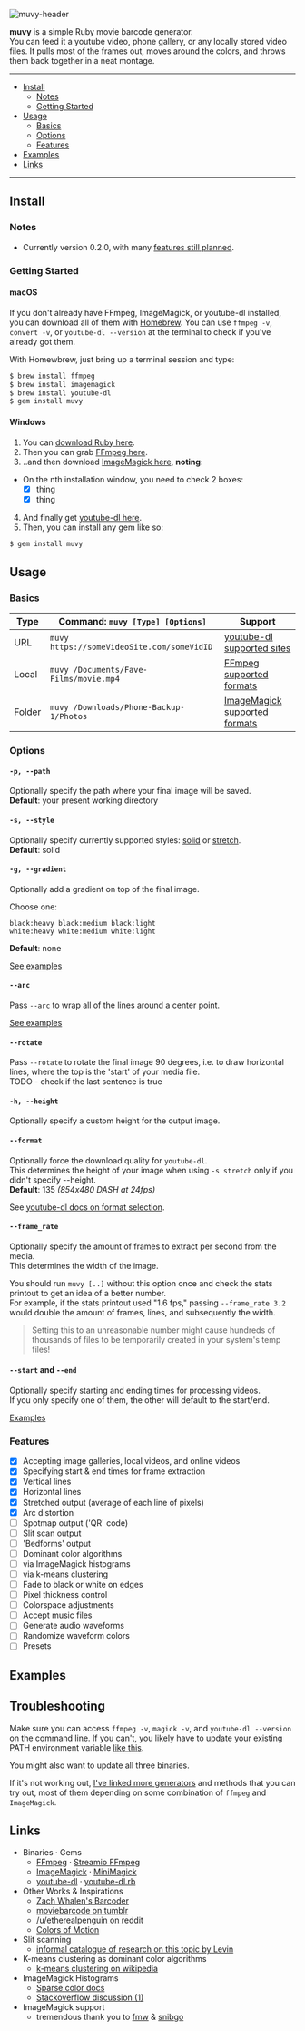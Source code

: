 ![muvy-header](https://i.imgur.com/Akc3Fh9.png)

**muvy** is a simple Ruby movie barcode generator.  
You can feed it a youtube video, phone gallery, or any locally stored video files. It pulls most of the frames out, moves around the colors, and throws them back together in a neat montage.

------
* [Install](#install)
  * [Notes](#notes)
  * [Getting Started](#getting-started)
* [Usage](#usage)
  * [Basics](#basics)
  * [Options](#options)
  * [Features](#features)
* [Examples](#examples)
* [Links](#links)
------

## Install

### Notes

* Currently version 0.2.0, with many [features still planned](#features).

### Getting Started

#### macOS
If you don't already have FFmpeg, ImageMagick, or youtube-dl installed, you can download all of them with [Homebrew](https://brew.sh/). You can use `ffmpeg -v`, `convert -v`, or `youtube-dl --version` at the terminal to check if you've already got them.

With Homewbrew, just bring up a terminal session and type:  
```sh
$ brew install ffmpeg
$ brew install imagemagick
$ brew install youtube-dl
$ gem install muvy
```

#### Windows
1. You can [download Ruby here](https://rubyinstaller.org/).  
2. Then you can grab [FFmpeg here](http://ffmpeg.zeranoe.com/builds/).   
3. ..and then download [ImageMagick here](https://www.imagemagick.org/script/download.php#windows), **noting**:
  * On the nth installation window, you need to check 2 boxes:
    * [x] thing
    * [x] thing
4. And finally get [youtube-dl here](https://rg3.github.io/youtube-dl/download.html).   
5. Then, you can install any gem like so:  
```sh
$ gem install muvy
```


## Usage

### Basics

| Type   | Command: `muvy [Type] [Options]`                                    | Support                                                                                       |
|--------|--------------------------------------------|-----------------------------------------------------------------------------------------------|
| URL    | `muvy https://someVideoSite.com/someVidID` | [youtube-dl supported sites](https://rg3.github.io/youtube-dl/supportedsites.html) |
| Local  | `muvy /Documents/Fave-Films/movie.mp4`  | [FFmpeg supported formats](https://www.ffmpeg.org/general.html#File-Formats)                                                      |
| Folder | `muvy /Downloads/Phone-Backup-1/Photos`   | [ImageMagick supported formats](https://www.imagemagick.org/script/formats.php)                                                 |

### Options

#### `-p, --path`

Optionally specify the path where your final image will be saved.  
**Default**: your present working directory

#### `-s, --style`
Optionally specify currently supported styles: [solid](link) or [stretch](link).  
**Default**: solid

#### `-g, --gradient`
Optionally add a gradient on top of the final image.

Choose one:
```
black:heavy black:medium black:light
white:heavy white:medium white:light
```
**Default**: none

[See examples](link)  

#### `--arc`
Pass `--arc` to wrap all of the lines around a center point.

[See examples](link)  

#### `--rotate`
Pass `--rotate` to rotate the final image 90 degrees, i.e. to draw horizontal lines,
where the top is the 'start' of your media file.  
TODO - check if the last sentence is true

#### `-h, --height`
Optionally specify a custom height for the output image.

#### `--format`
Optionally force the download quality for `youtube-dl`.  
This determines the height of your image when using `-s stretch` only if you didn't specify --height.  
**Default**: 135 *(854x480 DASH at 24fps)*  

See [youtube-dl docs on format selection](https://github.com/rg3/youtube-dl/blob/master/README.md#format-selection).

#### `--frame_rate`
Optionally specify the amount of frames to extract per second from the media.  
This determines the width of the image.  

You should run `muvy [..]` without this option once and check the stats printout
to get an idea of a better number.  
For example, if the stats printout used "1.6 fps," passing `--frame_rate 3.2`
would double the amount of frames, lines, and subsequently the width.

> Setting this to an unreasonable number might cause hundreds of thousands
of files to be temporarily created in your system's temp files!

#### `--start` and `--end`
Optionally specify starting and ending times for processing videos.  
If you only specify one of them, the other will default to the start/end.

[Examples](link)

### Features
- [x] Accepting image galleries, local videos, and online videos
- [x] Specifying start & end times for frame extraction
- [x] Vertical lines
- [x] Horizontal lines
- [x] Stretched output (average of each line of pixels)
- [x] Arc distortion
- [ ] Spotmap output ('QR' code)
- [ ] Slit scan output
- [ ] 'Bedforms' output
- [ ] Dominant color algorithms
 - [ ] via ImageMagick histograms
 - [ ] via k-means clustering
- [ ] Fade to black or white on edges
- [ ] Pixel thickness control
- [ ] Colorspace adjustments
- [ ] Accept music files
 - [ ] Generate audio waveforms
 - [ ] Randomize waveform colors
- [ ] Presets

## Examples

## Troubleshooting

Make sure you can access `ffmpeg -v`, `magick -v`, and `youtube-dl --version` on the command line. If you can't, you likely have to update your existing PATH environment variable [like this](https://video.stackexchange.com/questions/20495/how-do-i-set-up-and-use-ffmpeg-in-windows).

You might also want to update all three binaries.

If it's not working out, [I've linked more generators](#links) and methods that you can try out, most of them depending on some combination of `ffmpeg` and `ImageMagick`.

## Links
* Binaries · Gems
  * [FFmpeg](https://www.ffmpeg.org/documentation.html) · [Streamio FFmpeg](https://github.com/streamio/streamio-ffmpeg)
  * [ImageMagick](https://www.imagemagick.org/script/command-line-options.php) · [MiniMagick](https://github.com/minimagick/minimagick)
  * [youtube-dl](https://github.com/rg3/youtube-dl) · [youtube-dl.rb](https://github.com/layer8x/youtube-dl.rb)
* Other Works & Inspirations
  * [Zach Whalen's Barcoder](http://zachwhalen.net/pg/barcoder/)
  * [moviebarcode on tumblr](http://moviebarcode.tumblr.com/)
  * [/u/etherealpenguin on reddit](https://www.reddit.com/r/dataisbeautiful/comments/3rb8zi/the_average_color_of_every_frame_of_a_given_movie/)
  * [Colors of Motion](http://thecolorsofmotion.com/films)
* Slit scanning
  * [informal catalogue of research on this topic by Levin](http://www.flong.com/texts/lists/slit_scan/)
* K-means clustering as dominant color algorithms
  * [k-means clustering on wikipedia](link)
* ImageMagick Histograms
  * [Sparse color docs](http://www.imagemagick.org/Usage/canvas/#sparse-color)
  * [Stackoverflow discussion (1)](https://stackoverflow.com/questions/40381273/apply-gradient-mask-on-image-that-already-has-transparency-with-imagemagick)
* ImageMagick support
  * tremendous thank you to [fmw](http://www.fmwconcepts.com/imagemagick/index.php) & [snibgo](http://im.snibgo.com/index.htm)
